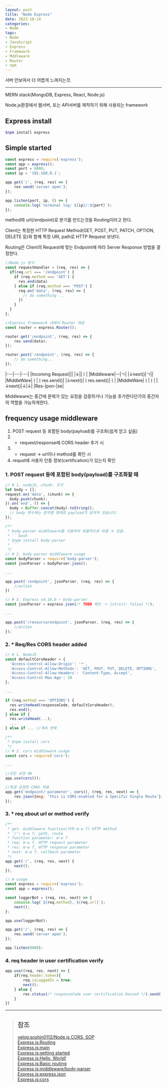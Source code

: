 ```yaml
---
layout: post
title: "Node Express"
date: 2022-10-14
categories:
- Node
tags:
- Node
- JavaScript
- Express
- Framework
- Mddleware
- Router
- npm
---
```


서버 안보여서 더 어렵게 느껴지는것.

---

MERN stack(MongoDB, Express, React, Node.js)

Node.js환경에서 웹서버, 또는 API서버를 제작하기 위해 사용되는 framework

## Express install

```bash
$npm install express
```

## Simple started

```javascript
const express = require('express');
const app = express();
const port = 8080;
const ip = '192.168.0.1';

app.get('/', (req, res) => {
    res.send('server open');
});

app.listen(port, ip, () => {
    console.log(`terminal log: ${ip}/:${port}`);
});
```
method와 url(/endpoint)로 분기를 만드는것을 Routing이라고 한다.

Client는 특정한 HTTP Request Method(GET, POST, PUT, PATCH, OPTION, DELETE 등)와 함꼐 특정 URI, path로 HTTP Request 보낸다.

Routing은 Client의 Request에 맞는 Endpoint에 따라 Server Response 방법을 결정한다.

```javascript
//Node.js 방식
const requestHandler = (req, res) => {
  if(req.url === '/endpoint') {
    if (req.method === 'GET') {
      res.end(data)
    } else if (req.method === 'POST') {
      req.on('data', (req, res) => {
        // do something ...
      })
    }
  }
};

//Express framework 내에서 Router 제공
const router = express.Router();

router.get('/endpoint', (req, res) => {
    res.send(data);
});

router.post('/endpoint', (req, res) => {
    // do something...
});
```

|---|---|---|
|Incoming Request|||
|↓||ㅣ|
|Middleware|ㅡ|ㄱ|
|↓next()|ㄱ||
|MiddleWare|ㅣ|ㅣres.send()|
|↓next()|ㅣres.send()|ㅣ|
|MiddleWare|ㅣ|ㅣ|
|↓next()|↓|↓|
|Res-|pon-|se|

Middleware는 중간에 문제가 있는 요청을 검증하거나 기능을 추가한다던가의 중간자의 역할을 가능하게한다.

## frequency usage middleware

1. POST request 등 포함된 body(payload)를 구조화(쉽게 얻고 싶음)
2. * request/response에 CORS header 추가 시
3. * request -> url이나 method를 확인 시
4. requst에 사용자 인증 정보(certification)가 있는지 확인

### 1. POST request 등에 포함된 body(payload)를 구조화할 때

```javascript
// # 1. nodeJS, chunk: 조각
let body = [];
request.on('data', (chunk) => {
  body.push(chunk);
}).on('end', () => {
  body = Buffer.concat(body).toString();
  // body 변수에는 문자열 형태로 payload가 담겨져 있습니다.
});

/**
 * body-parser middleware를 사용하여 효율적으로 바꿀 수 있음.
 * ```bash
 * $npm install body-parser
 * ```
 */
// # 2. body-parser middleware usage
const bodyParser = require('body-parser');
const jsonParser = bodyParser.json();

...

app.post('/endpoint', jsonParser, (req, res) => {
    //action
})

// # 3. Express v4.16.0 ~ body-parser
const jsonParser = express.json(/* TODO 확인 -> {strict: false} */);

...

app.post('/resource/endpoint', jsonParser, (req, res) => {
    //action
});
```

### 2. * Req/Res CORS header added

```javascript
// # 1. NodeJS
const defaultCorsHeader = {
  'Access-Control-Allow-Origin': '*',
  'Access-Control-Allow-Methods': 'GET, POST, PUT, DELETE, OPTIONS',
  'Access-Control-Allow-Headers': 'Content-Type, Accept',
  'Access-Control-Max-Age': 10
};

...

if (req.method === 'OPTIONS') {
  res.writeHead(responseCode, defaultCorsHeader);
  res.end();
} else if {
  res.writeHead(...);
  ...
} else if ... //계속 반복

/**
 * $npm install cors
 */
// # 2. cors middleware usage
const cors = require('cors');

...

//모든 요청 OK
app.use(cors());

//특정 요청만 CORS 허용
app.get('endpoint/:parameter', cors(), (req, res, next) => {
    res.json({msg: 'this is CORS-enabled for a Specific Single Route'});
});
```

### 3. * req about url or method verify

```javascript
/**
 * get: middleware function(이하 m-w f) HTTP method
 * '/': m-w f, path, route
 * function parameter: m-w f
 * req: m-w f, HTTP request parameter
 * res: m-w f, HTTP response parameter
 * next: m-w f, callback parameter
 */
app.get('/', (req, res, next) {
    next();
});

// # usage
const express = require('express');
const app = express();

const loggerBot = (req, res, next) => {
    console.log(`${req.method}, ${req.url}`);
    next();
};

app.use(loggerBot);

app.get('/', (req, res) => {
    res.send('server open');
});

app.listen(8080);
```

### 4. req header in user certification verify

```javascript
app.use((req, res, next) => {
    if(req.header.token){
        req.isLoggedIn = true;
        next();
    } else {
        res.status(/* responseCode user certification Denied */).send('no authority');
    }
})
```

---

> ## 참조
>
> [velog:soshin0112/Node.js CORS, SOP](https://velog.io/@soshin0112/Node.js-CORS-SOP-%EA%B0%9C%EB%85%90)   
> [Express.js:Routing](https://expressjs.com/ko/guide/routing.html)   
> [Express.js:main](https://expressjs.com/ko/)   
> [Express.js:getting started](https://expressjs.com/ko/starter/installing.html)   
> [Express.js:Hello, World!](https://expressjs.com/ko/starter/hello-world.html)   
> [Express.js:Basic routing](https://expressjs.com/ko/starter/basic-routing.html)   
> [Express.js:middleware/body-parser](http://expressjs.com/en/resources/middleware/body-parser.html)   
> [Express.js:express.json](https://expressjs.com/ko/4x/api.html#express.json)   
> [Express.js:cors](http://expressjs.com/en/resources/middleware/cors.html)   